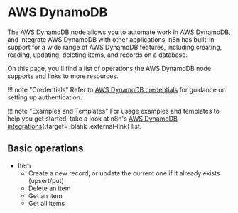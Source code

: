 # AWS DynamoDB

The AWS DynamoDB node allows you to automate work in AWS DynamoDB, and integrate AWS DynamoDB with other applications. n8n has built-in support for a wide range of AWS DynamoDB features, including creating, reading, updating, deleting items, and records on a database.

On this page, you'll find a list of operations the AWS DynamoDB node supports and links to more resources.

!!! note "Credentials"
    Refer to [AWS DynamoDB credentials](https://docs.n8n.io/integrations/builtin/credentials/aws/) for guidance on setting up authentication. 

!!! note "Examples and Templates"
    For usage examples and templates to help you get started, take a look at n8n's [AWS DynamoDB integrations](https://n8n.io/integrations/aws-dynamodb/){:target=_blank .external-link} list.




## Basic operations

* Item
  * Create a new record, or update the current one if it already exists (upsert/put)
  * Delete an item
  * Get an item
  * Get all items
